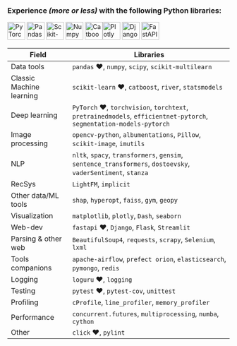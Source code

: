 ### Experience *(more or less)* with the following Python libraries:

<img src="https://upload.wikimedia.org/wikipedia/commons/9/96/Pytorch_logo.png" alt="PyTorch" height="40"/> <img src="https://upload.wikimedia.org/wikipedia/commons/thumb/e/ed/Pandas_logo.svg/2560px-Pandas_logo.svg.png" alt="Pandas" height="40"/> <img src="https://upload.wikimedia.org/wikipedia/commons/thumb/0/05/Scikit_learn_logo_small.svg/1200px-Scikit_learn_logo_small.svg.png" alt="Scikit-learn" height="40"/> <img src="https://upload.wikimedia.org/wikipedia/commons/thumb/3/31/NumPy_logo_2020.svg/1280px-NumPy_logo_2020.svg.png" alt="Numpy" height="40"/> <img src="https://seotag.by/yandex-catboost.png" alt="Catboost" height="40"/><img src="https://images.prismic.io/plotly-marketing-website/b91638ab-80b7-446d-8a83-b6d911bd1519_Plotly_logo.png?auto=compress,format" alt="Plotly" height="40"/> <img src="https://upload.wikimedia.org/wikipedia/commons/thumb/7/75/Django_logo.svg/2560px-Django_logo.svg.png" alt="Django" height="40"/> <img src="https://upload.wikimedia.org/wikiversity/en/8/8c/FastAPI_logo.png" alt="FastAPI" height="40"/>

| Field                    | Libraries                                                                                                              |
|--------------------------|------------------------------------------------------------------------------------------------------------------------|
| Data tools               | `pandas` :heart:, `numpy`,  `scipy`, `scikit-multilearn`                                                               |
| Classic Machine learning | `scikit-learn` :heart:, `catboost`, `river`, `statsmodels`                                                             | 
| Deep learning            | `PyTorch` :heart:, `torchvision`, `torchtext`, `pretrainedmodels`, `efficientnet-pytorch`, `segmentation-models-pytorch` |
| Image processing         | `opencv-python`, `albumentations`, `Pillow`, `scikit-image`, `imutils`                                                 |
| NLP                      | `nltk`, `spacy`, `transformers`, `gensim`, `sentence_transformers`, `dostoevsky`, `vaderSentiment`, `stanza`           |
| RecSys                   | `LightFM`, `implicit`                                                                                                  |
| Other data/ML tools      | `shap`, `hyperopt`, `faiss`, `gym`, `geopy`                                                                            |
| Visualization            | `matplotlib`, `plotly`, `Dash`, `seaborn`                                                                              |
| Web-dev                  | `fastapi` :heart:, `Django`, `Flask`, `Streamlit`                                                                      |
| Parsing & other web      | `BeautifulSoup4`, `requests`, `scrapy`, `Selenium`, `lxml`                                                             |
| Tools companions         | `apache-airflow`, `prefect orion`, `elasticsearch`, `pymongo`, `redis`                                                 |
| Logging                  | `loguru` :heart:, `logging`                                                                                            |
| Testing                  | `pytest` :heart:, `pytest-cov`, `unittest`                                                                             |
| Profiling                | `cProfile`, `line_profiler`, `memory_profiler`                                                                         | 
| Performance              | `concurrent.futures`, `multiprocessing`, `numba`, `cython`                                                             |
| Other                    | `click` :heart:, `pylint`                                                                                              |
